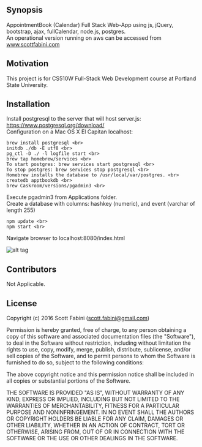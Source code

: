 ## Synopsis

AppointmentBook (Calendar) Full Stack Web-App using js, jQuery, bootstrap, ajax, fullCalendar, node.js, postgres. <br>
An operational version running on aws can be accessed from www.scottfabini.com

## Motivation

This project is for CS510W Full-Stack Web Development course at Portland State University.

## Installation

Install postgresql to the server that will host server.js:
https://www.postgresql.org/download/ <br>
Configuration on a Mac OS X El Capitan localhost: <br>
```
brew install postgresql <br>
initdb ./db -E utf8 <br>
pg_ctl -D ./ -l logfile start <br>
brew tap homebrew/services <br>
To start postgres: brew services start postgresql <br>
To stop postgres: brew services stop postgresql <br>
Homebrew installs the database to /usr/local/var/postgres. <br>
createdb apptbookdb <br>
brew Caskroom/versions/pgadmin3 <br>
```
Execute pgadmin3 from Applications folder. <br>
Create a database with columns: hashkey (numeric), and event (varchar of length 255) <br>
```
npm update <br>
npm start <br>
```
Navigate browser to localhost:8080/index.html <br>

![alt tag](http://web.cecs.pdx.edu/~sfabini/apptbook-js.png)


## Contributors

Not Applicable.

## License

Copyright (c) 2016 Scott Fabini (scott.fabini@gmail.com)


Permission is hereby granted, free of charge, to any person obtaining a copy of this software and associated documentation files (the "Software"), to deal in the Software without restriction, including without limitation the rights to use, copy, modify, merge, publish, distribute, sublicense, and/or sell copies of the Software, and to permit persons to whom the Software is furnished to do so, subject to the following conditions:

The above copyright notice and this permission notice shall be included in all copies or substantial portions of the Software.

THE SOFTWARE IS PROVIDED "AS IS", WITHOUT WARRANTY OF ANY KIND, EXPRESS OR IMPLIED, INCLUDING BUT NOT LIMITED TO THE WARRANTIES OF MERCHANTABILITY, FITNESS FOR A PARTICULAR PURPOSE AND NONINFRINGEMENT. IN NO EVENT SHALL THE AUTHORS OR COPYRIGHT HOLDERS BE LIABLE FOR ANY CLAIM, DAMAGES OR OTHER LIABILITY, WHETHER IN AN ACTION OF CONTRACT, TORT OR OTHERWISE, ARISING FROM, OUT OF OR IN CONNECTION WITH THE SOFTWARE OR THE USE OR OTHER DEALINGS IN THE SOFTWARE.